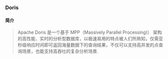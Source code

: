 ### Doris

#### 简介 

> Apache Doris 是一个基于 MPP（Massively Parallel Processing)） 架构的高性能、实时的分析型数据库，以极速易用的特点被人们所熟知，仅需亚秒级响应时间即可返回海量数据下的查询结果，不仅可以支持高并发的点查询场景，也能支持高吞吐的复杂分析场景.                                                                                          

